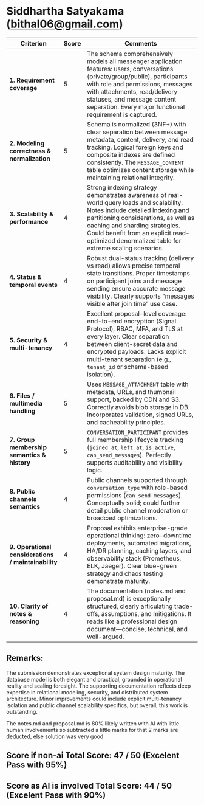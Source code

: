 # Siddhartha Satyakama (bithal06@gmail.com)

| **Criterion**                                       | **Score** | **Comments**                                                                                                                                                                                                                                                                                            |
| --------------------------------------------------- | --------- | ------------------------------------------------------------------------------------------------------------------------------------------------------------------------------------------------------------------------------------------------------------------------------------------------------- |
| **1. Requirement coverage**                         | 5         | The schema comprehensively models all messenger application features: users, conversations (private/group/public), participants with role and permissions, messages with attachments, read/delivery statuses, and message content separation. Every major functional requirement is captured.           |
| **2. Modeling correctness & normalization**         | 5         | Schema is normalized (3NF+) with clear separation between message metadata, content, delivery, and read tracking. Logical foreign keys and composite indexes are defined consistently. The `MESSAGE_CONTENT` table optimizes content storage while maintaining relational integrity.                    |
| **3. Scalability & performance**                    | 4       | Strong indexing strategy demonstrates awareness of real-world query loads and scalability. Notes include detailed indexing and partitioning considerations, as well as caching and sharding strategies. Could benefit from an explicit read-optimized denormalized table for extreme scaling scenarios. |
| **4. Status & temporal events**                     | 4         | Robust dual-status tracking (delivery vs read) allows precise temporal state transitions. Proper timestamps on participant joins and message sending ensure accurate message visibility. Clearly supports “messages visible after join time” use case.                                                  |
| **5. Security & multi-tenancy**                     | 4      | Excellent proposal-level coverage: end-to-end encryption (Signal Protocol), RBAC, MFA, and TLS at every layer. Clear separation between client-secret data and encrypted payloads. Lacks explicit multi-tenant separation (e.g., `tenant_id` or schema-based isolation).                                |
| **6. Files / multimedia handling**                  | 5         | Uses `MESSAGE_ATTACHMENT` table with metadata, URLs, and thumbnail support, backed by CDN and S3. Correctly avoids blob storage in DB. Incorporates validation, signed URLs, and cacheability principles.                                                                                               |
| **7. Group membership semantics & history**         | 5         | `CONVERSATION_PARTICIPANT` provides full membership lifecycle tracking (`joined_at`, `left_at`, `is_active`, `can_send_messages`). Perfectly supports auditability and visibility logic.                                                                                                                |
| **8. Public channels semantics**                    | 4      | Public channels supported through `conversation_type` with role-based permissions (`can_send_messages`). Conceptually solid; could further detail public channel moderation or broadcast optimizations.                                                                                                 |
| **9. Operational considerations / maintainability** | 4         | Proposal exhibits enterprise-grade operational thinking: zero-downtime deployments, automated migrations, HA/DR planning, caching layers, and observability stack (Prometheus, ELK, Jaeger). Clear blue-green strategy and chaos testing demonstrate maturity.                                          |
| **10. Clarity of notes & reasoning**                | 4         | The documentation (notes.md and proposal.md) is exceptionally structured, clearly articulating trade-offs, assumptions, and mitigations. It reads like a professional design document—concise, technical, and well-argued.                                                                              |

## Remarks:
  The submission demonstrates exceptional system design maturity. The database model is both elegant and practical, grounded in operational reality and scaling foresight. The supporting documentation reflects deep expertise in relational modeling, security, and distributed system architecture. Minor improvements could include explicit multi-tenancy isolation and public channel scalability specifics, but overall, this work is outstanding.

  The notes.md and proposal.md is 80% likely written with AI with little human involvements so subtracted a little marks for that 2 marks are deducted, else solution was very good

## Score if non-ai Total Score: 47 / 50 (Excelent Pass with 95%)
## Score as AI is involved Total Score: 44 / 50 (Excelent Pass with 90%)
